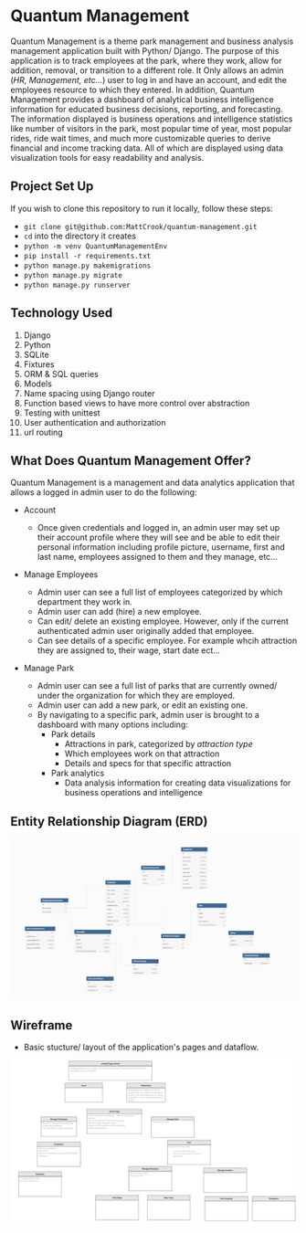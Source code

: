 # Quantum Management
Quantum Management is a theme park management and business analysis management application built with Python/ Django. The purpose of this application is to track employees at the park, where they work, allow for addition, removal, or transition to a different role. It Only allows an admin (*HR, Management, etc...*) user to log in and have an account, and edit the employees resource to which they entered. In addition, Quantum Management provides a dashboard of analytical business intelligence information for educated business decisions, reporting, and forecasting. The information displayed is business operations and intelligence statistics like number of visitors in the park, most popular time of year, most popular rides, ride wait times, and much more customizable queries to derive financial and income tracking data. All of which are displayed using data visualization tools for easy readability and analysis.

## Project Set Up
If you wish to clone this repository to run it locally, follow these steps:

* `git clone git@github.com:MattCrook/quantum-management.git`
* `cd` into the directory it creates
* `python -m venv QuantumManagementEnv`
* `pip install -r requirements.txt`
* `python manage.py makemigrations`
* `python manage.py migrate`
* `python manage.py runserver`


## Technology Used
1. Django
2. Python
3. SQLite
4. Fixtures
5. ORM & SQL queries
6. Models
7. Name spacing using Django router
8. Function based views to have more control over abstraction 
9. Testing with unittest
10. User authentication and authorization
11. url routing

## What Does Quantum Management Offer?
Quantum Management is a management and data analytics application that allows a logged in admin user to do the following:

* Account
  * Once given credentials and logged in, an admin user may set up their account profile where they will see and be able to edit their personal information including profile picture, username, first and last name, employees assigned to them and they manage, etc...

* Manage Employees
  * Admin user can see a full list of employees categorized by which department they work in.
  * Admin user can add (hire) a new employee.
  * Can edit/ delete an existing employee. However, only if the current authenticated admin user originally added that employee.
  * Can see details of a specific employee. For example whcih attraction they are assigned to, their wage, start date ect...

* Manage Park
  * Admin user can see a full list of parks that are currently owned/ under the organization for which they are employed. 
  * Admin user can add a new park, or edit an existing one.
  * By navigating to a specific park, admin user is brought to a dashboard with many options including:
    * Park details
      * Attractions in park, categorized by *attraction type*
      * Which employees work on that attraction
      * Details and specs for that specific attraction
    * Park analytics
      * Data analysis information for creating data visualizations for business operations and intelligence


## Entity Relationship Diagram (ERD)
![QuantumManagementERD](quantummanagementapp/images/QuantumManagementERD.png)


## Wireframe 
* Basic stucture/ layout of the application's pages and dataflow.

![QuantumManagementWireframe](quantummanagementapp/images/QuantumManagementWireframe.png)

